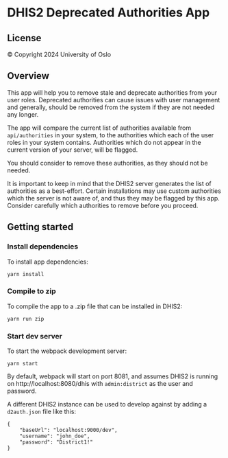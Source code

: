 # DHIS2 Deprecated Authorities App

## License
© Copyright 2024 University of Oslo

## Overview

This app will help you to remove stale and deprecate authorities from your user roles.
Deprecated authorities can cause issues with user management and generally, should
be removed from the system if they are not needed any longer.

The app will compare the current list of authorities available from `api/authorities`
in your system, to the authorities which each  of the user roles in your system contains.
Authorities which do not appear in the current version of your server, will be flagged.

You should consider to remove these authorities, as they should not be needed.

It is important to keep in mind that the DHIS2 server generates the list of authorities
as a best-effort. Certain installations may use custom authorities which the server
is not aware of, and thus they may be flagged by this app. Consider carefully
which authorities to remove before you proceed.

## Getting started

### Install dependencies
To install app dependencies:

```
yarn install
```

### Compile to zip
To compile the app to a .zip file that can be installed in DHIS2:

```
yarn run zip
```

### Start dev server
To start the webpack development server:

```
yarn start
```

By default, webpack will start on port 8081, and assumes DHIS2 is running on 
http://localhost:8080/dhis with `admin:district` as the user and password.

A different DHIS2 instance can be used to develop against by adding a `d2auth.json` file like this:

```
{
    "baseUrl": "localhost:9000/dev",
    "username": "john_doe",
    "password": "District1!"
}
```
